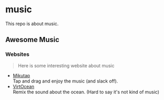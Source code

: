 # music

This repo is about music.

## Awesome Music

### Websites

> Here is some interesting website about music

- [Mikutap](https://aidn.jp/mikutap/)  
  Tap and drag and enjoy the music (and slack off).
- [VirtOcean](https://virtocean.com/)  
  Remix the sound about the ocean. (Hard to say it's not kind of music) 
